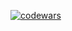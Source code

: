 [![codewars](https://www.codewars.com/users/mollyinmycup/badges/large)](https://www.codewars.com/users/mollyinmycup) 

